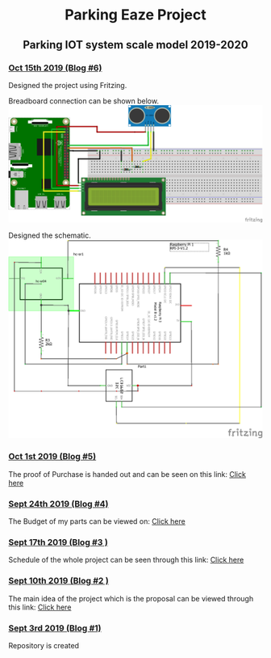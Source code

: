 <html>
	<head>
		<title>Blog</title>
	</head>
	<body>
      <h1><center>Parking Eaze Project</center></h1>
      <h2><center>Parking IOT system scale model 2019-2020</center></h2>
    </body>
	<h3><u>Oct 15th 2019 (Blog #6)</u></h3>
	<p>Designed the project using Fritzing.
	<p>Breadboard connection can be shown below.
	<br>
	<img src ="Images/ceng317_bb.png">  
	<p>Designed the schematic.
	<br>
	<img src ="Images/ceng317_schem.png">
	<br>
	<h3><u>Oct 1st 2019 (Blog #5)</u></h3>
	<p>The proof of Purchase is handed out and can be seen on this link: <a href="https://github.com/SainaKapoor/ParkingEaze/blob/master/documentation/purchase%20proof.docx">Click here</a></p>
	<h3><u>Sept 24th 2019 (Blog #4)</u></h3>
	<p>The Budget of my parts can be viewed on: <a href="https://github.com/SainaKapoor/ParkingEaze/blob/master/documentation/Budget1.xlsx">Click here</a></p>
	<h3><u>Sept 17th 2019 (Blog #3 )</u></h3>
	<p>Schedule of the whole project can be seen through this link: <a href="https://github.com/SainaKapoor/ParkingEaze/blob/master/documentation/Schedule.mpp">Click here</a></p>
		<h3><u>Sept 10th 2019 (Blog #2 )</u></h3>
	<p>The main idea of the project which is the proposal can be viewed through this link: <a href="https://github.com/SainaKapoor/ParkingEaze/blob/master/documentation/Proposal.xlsx">Click here</a></p>
		<h3><u>Sept 3rd 2019 (Blog #1)</u></h3>
	<p>Repository is created</p>
	
	
	
